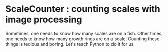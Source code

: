 # ScaleCounter : counting scales with image processing

Sometimes, one needs to know how many scales are on a fish. Other times, one needs to know 
how many growth rings are on a scale. Counting these things is tedious and boring. Let's 
teach Python to do it for us.
